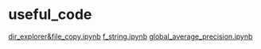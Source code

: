 # useful_code
[dir_explorer&file_copy.ipynb](https://github.com/kimmintae/useful_code/blob/master/code/dir_explorer%26file_copy.ipynb)
[f_string.ipynb](https://github.com/kimmintae/useful_code/blob/master/code/f%20_string.ipynb)
[global_average_precision.ipynb](https://github.com/kimmintae/useful_code/blob/master/code/global_average_precision.ipynb)
